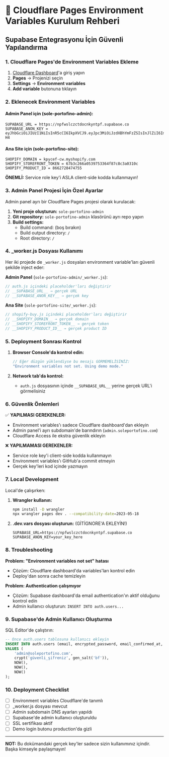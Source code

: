 # 🔐 Cloudflare Pages Environment Variables Kurulum Rehberi

## Supabase Entegrasyonu İçin Güvenli Yapılandırma

### 1. **Cloudflare Pages'de Environment Variables Ekleme**

1. [Cloudflare Dashboard](https://dash.cloudflare.com)'a giriş yapın
2. **Pages** → Projenizi seçin
3. **Settings** → **Environment variables**
4. **Add variable** butonuna tıklayın

### 2. **Eklenecek Environment Variables**

#### Admin Panel için (sole-portofino-admin):
```
SUPABASE_URL = https://npfwslczctdocnkyntpf.supabase.co
SUPABASE_ANON_KEY = eyJhbGciOiJIUzI1NiIsInR5cCI6IkpXVCJ9.eyJpc3MiOiJzdXBhYmFzZSIsInJlZiI6Im5wZndzbGN6Y3Rkb2Nua3ludHBmIiwicm9sZSI6ImFub24iLCJpYXQiOjE3NTM0NjkwNTYsImV4cCI6MjA2OTA0NTA1Nn0.spWst7zB0AqXGpPCW1qfITjKSicRMUsF_3TC8xSJ-H4
```

#### Ana Site için (sole-portofino-site):
```
SHOPIFY_DOMAIN = kpycef-cw.myshopify.com
SHOPIFY_STOREFRONT_TOKEN = 67b3c266a0539753364f87c8c3a0310c
SHOPIFY_PRODUCT_ID = 8662728474755
```

**ÖNEMLİ:** Service role key'i ASLA client-side kodda kullanmayın!

### 3. **Admin Panel Projesi İçin Özel Ayarlar**

Admin panel ayrı bir Cloudflare Pages projesi olarak kurulacak:

1. **Yeni proje oluşturun:** `sole-portofino-admin`
2. **Git repository:** `sole-portofino-admin` klasörünü ayrı repo yapın
3. **Build settings:**
   - Build command: (boş bırakın)
   - Build output directory: `/`
   - Root directory: `/`

### 4. **_worker.js Dosyası Kullanımı**

Her iki projede de `_worker.js` dosyaları environment variable'ları güvenli şekilde inject eder:

**Admin Panel** (`sole-portofino-admin/_worker.js`):
```javascript
// auth.js içindeki placeholder'ları değiştirir
// __SUPABASE_URL__ → gerçek URL
// __SUPABASE_ANON_KEY__ → gerçek key
```

**Ana Site** (`sole-portofino-site/_worker.js`):
```javascript
// shopify-buy.js içindeki placeholder'ları değiştirir
// __SHOPIFY_DOMAIN__ → gerçek domain
// __SHOPIFY_STOREFRONT_TOKEN__ → gerçek token
// __SHOPIFY_PRODUCT_ID__ → gerçek product ID
```

### 5. **Deployment Sonrası Kontrol**

1. **Browser Console'da kontrol edin:**
   ```javascript
   // Eğer düzgün yüklendiyse bu mesajı GÖRMEMELİSİNİZ:
   "Environment variables not set. Using demo mode."
   ```

2. **Network tab'da kontrol:**
   - `auth.js` dosyasının içinde `__SUPABASE_URL__` yerine gerçek URL'i görmelisiniz

### 6. **Güvenlik Önlemleri**

✅ **YAPILMASI GEREKENLER:**
- Environment variables'ı sadece Cloudflare dashboard'dan ekleyin
- Admin panel'i ayrı subdomain'de barındırın (`admin.soleportofino.com`)
- Cloudflare Access ile ekstra güvenlik ekleyin

❌ **YAPILMAMASI GEREKENLER:**
- Service role key'i client-side kodda kullanmayın
- Environment variables'ı GitHub'a commit etmeyin
- Gerçek key'leri kod içinde yazmayın

### 7. **Local Development**

Local'de çalışırken:

1. **Wrangler kullanın:**
   ```bash
   npm install -D wrangler
   npx wrangler pages dev . --compatibility-date=2023-05-18
   ```

2. **.dev.vars dosyası oluşturun:** (GİTİGNORE'A EKLEYİN!)
   ```
   SUPABASE_URL=https://npfwslczctdocnkyntpf.supabase.co
   SUPABASE_ANON_KEY=your_key_here
   ```

### 8. **Troubleshooting**

**Problem: "Environment variables not set" hatası**
- Çözüm: Cloudflare dashboard'da variables'ları kontrol edin
- Deploy'dan sonra cache temizleyin

**Problem: Authentication çalışmıyor**
- Çözüm: Supabase dashboard'da email authentication'ın aktif olduğunu kontrol edin
- Admin kullanıcı oluşturun: `INSERT INTO auth.users...`

### 9. **Supabase'de Admin Kullanıcı Oluşturma**

SQL Editor'de çalıştırın:
```sql
-- Önce auth.users tablosuna kullanıcı ekleyin
INSERT INTO auth.users (email, encrypted_password, email_confirmed_at, created_at, updated_at)
VALUES (
    'admin@soleportofino.com',
    crypt('güvenli_şifreniz', gen_salt('bf')),
    NOW(),
    NOW(),
    NOW()
);
```

### 10. **Deployment Checklist**

- [ ] Environment variables Cloudflare'de tanımlı
- [ ] _worker.js dosyası mevcut
- [ ] Admin subdomain DNS ayarları yapıldı
- [ ] Supabase'de admin kullanıcı oluşturuldu
- [ ] SSL sertifikası aktif
- [ ] Demo login butonu production'da gizli

---

**NOT:** Bu dokümandaki gerçek key'ler sadece sizin kullanımınız içindir. Başka kimseyle paylaşmayın!